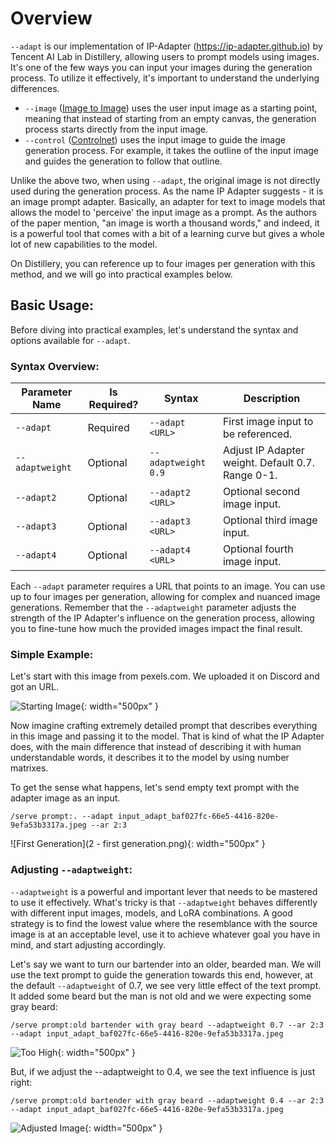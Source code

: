 # Overview

`--adapt` is our implementation of IP-Adapter (https://ip-adapter.github.io) by Tencent AI Lab in Distillery, allowing users to prompt models using images. It's one of the few ways you can input your images during the generation process. To utilize it effectively, it's important to understand the underlying differences.

- `--image` ([Image to Image](../img2img/img2img.md)) uses the user input image as a starting point, meaning that instead of starting from an empty canvas, the generation process starts directly from the input image.
- `--control` ([Controlnet](../control/control.md)) uses the input image to guide the image generation process. For example, it takes the outline of the input image and guides the generation to follow that outline.

Unlike the above two, when using `--adapt`, the original image is not directly used during the generation process. As the name IP Adapter suggests - it is an image prompt adapter. Basically, an adapter for text to image models that allows the model to 'perceive' the input image as a prompt. As the authors of the paper mention, "an image is worth a thousand words," and indeed, it is a powerful tool that comes with a bit of a learning curve but gives a whole lot of new capabilities to the model.

On Distillery, you can reference up to four images per generation with this method, and we will go into practical examples below.

## Basic Usage:


Before diving into practical examples, let's understand the syntax and options available for `--adapt`.

### Syntax Overview:

| Parameter Name  | Is Required? | Syntax               | Description                                         |
|-----------------|--------------|----------------------|-----------------------------------------------------|
| `--adapt`       | Required     | `--adapt <URL>`      | First image input to be referenced.                 |
| `--adaptweight` | Optional     | `--adaptweight 0.9`  | Adjust IP Adapter weight. Default 0.7. Range 0-1.   |
| `--adapt2`      | Optional     | `--adapt2 <URL>`     | Optional second image input.                        |
| `--adapt3`      | Optional     | `--adapt3 <URL>`     | Optional third image input.                         |
| `--adapt4`      | Optional     | `--adapt4 <URL>`     | Optional fourth image input.                        |

Each `--adapt` parameter requires a URL that points to an image. You can use up to four images per generation, allowing for complex and nuanced image generations. Remember that the `--adaptweight` parameter adjusts the strength of the IP Adapter's influence on the generation process, allowing you to fine-tune how much the provided images impact the final result.

### Simple Example:
Let's start with this image from pexels.com. We uploaded it on Discord and got an URL.

![Starting Image](1_starting_photo.jpeg){: width="500px" }

Now imagine crafting extremely detailed prompt that describes everything in this image and passing it to the model. That is kind of what the IP Adapter does, with the main difference that instead of describing it with human understandable words, it describes it to the model by using number matrixes.

To get the sense what happens, let's send empty text prompt with the adapter image as an input.
```plaintext
/serve prompt:. --adapt input_adapt_baf027fc-66e5-4416-820e-9efa53b3317a.jpeg --ar 2:3
```

![First Generation](2 - first generation.png){: width="500px" }

### Adjusting `--adaptweight`:

`--adaptweight` is a powerful and important lever that needs to be mastered to use it effectively. What's tricky is that `--adaptweight` behaves differently with different input images, models, and LoRA combinations. A good strategy is to find the lowest value where the resemblance with the source image is at an acceptable level, use it to achieve whatever goal you have in mind, and start adjusting accordingly.

Let's say we want to turn our bartender into an older, bearded man. We will use the text prompt to guide the generation towards this end, however, at the default `--adaptweight` of 0.7, we see very little effect of the text prompt. It added some beard but the man is not old and we were expecting some gray beard:

```plaintext
/serve prompt:old bartender with gray beard --adaptweight 0.7 --ar 2:3 --adapt input_adapt_baf027fc-66e5-4416-820e-9efa53b3317a.jpeg
```
![Too High](3_too_high.png){: width="500px" }

But, if we adjust the --adaptweight to 0.4, we see the text influence is just right:
```plaintext
/serve prompt:old bartender with gray beard --adaptweight 0.4 --ar 2:3 --adapt input_adapt_baf027fc-66e5-4416-820e-9efa53b3317a.jpeg
```
![Adjusted Image](4_just_right.png){: width="500px" }